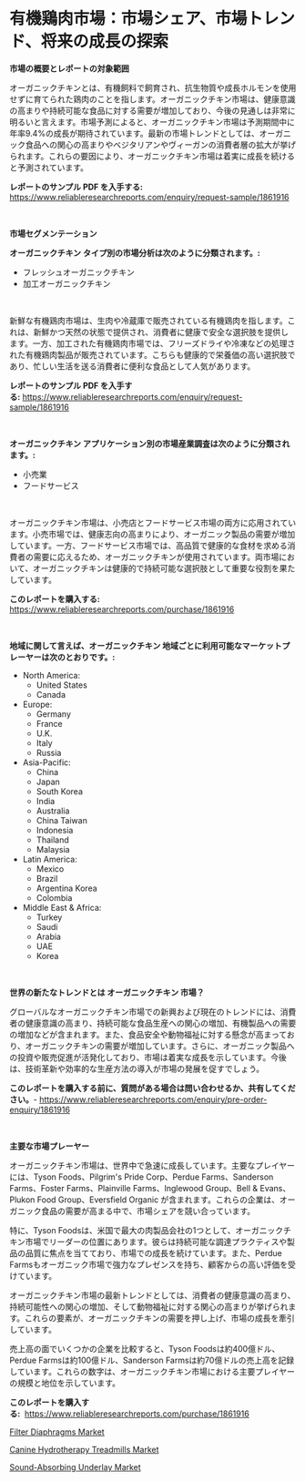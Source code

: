 <p><h1>有機鶏肉市場：市場シェア、市場トレンド、将来の成長の探索</h1></p><p><strong>市場の概要とレポートの対象範囲</strong></p>
<p><p>オーガニックチキンとは、有機飼料で飼育され、抗生物質や成長ホルモンを使用せずに育てられた鶏肉のことを指します。オーガニックチキン市場は、健康意識の高まりや持続可能な食品に対する需要が増加しており、今後の見通しは非常に明るいと言えます。市場予測によると、オーガニックチキン市場は予測期間中に年率9.4%の成長が期待されています。最新の市場トレンドとしては、オーガニック食品への関心の高まりやベジタリアンやヴィーガンの消費者層の拡大が挙げられます。これらの要因により、オーガニックチキン市場は着実に成長を続けると予測されています。</p></p>
<p><strong>レポートのサンプル PDF を入手する:</strong> <a href="https://www.reliableresearchreports.com/enquiry/request-sample/1861916">https://www.reliableresearchreports.com/enquiry/request-sample/1861916</a></p>
<p>&nbsp;</p>
<p><strong>市場セグメンテーション</strong></p>
<p><strong>オーガニックチキン タイプ別の市場分析は次のように分類されます。:</strong></p>
<p><ul><li>フレッシュオーガニックチキン</li><li>加工オーガニックチキン</li></ul></p>
<p>&nbsp;</p>
<p><p>新鮮な有機鶏肉市場は、生肉や冷蔵庫で販売されている有機鶏肉を指します。これは、新鮮かつ天然の状態で提供され、消費者に健康で安全な選択肢を提供します。一方、加工された有機鶏肉市場では、フリーズドライや冷凍などの処理された有機鶏肉製品が販売されています。こちらも健康的で栄養価の高い選択肢であり、忙しい生活を送る消費者に便利な食品として人気があります。</p></p>
<p><strong>レポートのサンプル PDF を入手する:</strong>&nbsp;<a href="https://www.reliableresearchreports.com/enquiry/request-sample/1861916">https://www.reliableresearchreports.com/enquiry/request-sample/1861916</a></p>
<p>&nbsp;</p>
<p><strong> オーガニックチキン アプリケーション別の市場産業調査は次のように分類されます。:</strong></p>
<p><ul><li>小売業</li><li>フードサービス</li></ul></p>
<p>&nbsp;</p>
<p><p>オーガニックチキン市場は、小売店とフードサービス市場の両方に応用されています。小売市場では、健康志向の高まりにより、オーガニック製品の需要が増加しています。一方、フードサービス市場では、高品質で健康的な食材を求める消費者の需要に応えるため、オーガニックチキンが使用されています。両市場において、オーガニックチキンは健康的で持続可能な選択肢として重要な役割を果たしています。</p></p>
<p><strong>このレポートを購入する:</strong>&nbsp; <a href="https://www.reliableresearchreports.com/purchase/1861916">https://www.reliableresearchreports.com/purchase/1861916</a></p>
<p>&nbsp;</p>
<p><strong>地域に関して言えば、オーガニックチキン 地域ごとに利用可能なマーケットプレーヤーは次のとおりです。:</strong></p>
<p><ul>
    <li>
        North America:
        <ul>
            <li>United States</li>
            <li>Canada</li>
        </ul>
    </li>
    <li>
        Europe:
        <ul>
            <li>Germany</li>
            <li>France</li>
            <li>U.K.</li>
            <li>Italy</li>
            <li>Russia</li>
        </ul>
    </li>
    <li>
        Asia-Pacific:
        <ul>
            <li>China</li>
            <li>Japan</li>
            <li>South Korea</li>
            <li>India</li>
            <li>Australia</li>
            <li>China Taiwan</li>
            <li>Indonesia</li>
            <li>Thailand</li>
            <li>Malaysia</li>
        </ul>
    </li>
    <li>
        Latin America:
        <ul>
            <li>Mexico</li>
            <li>Brazil</li>
            <li>Argentina Korea</li>
            <li>Colombia</li>
        </ul>
    </li>
    <li>
        Middle East & Africa:
        <ul>
            <li>Turkey</li>
            <li>Saudi</li>
            <li>Arabia</li>
            <li>UAE</li>
            <li>Korea</li>
        </ul>
    </li>
    </ul></p>
<p>&nbsp;</p>
<p><strong>世界の新たなトレンドとは オーガニックチキン 市場？</strong></p>
<p><p>グローバルなオーガニックチキン市場での新興および現在のトレンドには、消費者の健康意識の高まり、持続可能な食品生産への関心の増加、有機製品への需要の増加などが含まれます。また、食品安全や動物福祉に対する懸念が高まっており、オーガニックチキンの需要が増加しています。さらに、オーガニック製品への投資や販売促進が活発化しており、市場は着実な成長を示しています。今後は、技術革新や効率的な生産方法の導入が市場の発展を促すでしょう。</p></p>
<p><strong>このレポートを購入する前に、質問がある場合は問い合わせるか、共有してください。</strong>- <a href="https://www.reliableresearchreports.com/enquiry/pre-order-enquiry/1861916">https://www.reliableresearchreports.com/enquiry/pre-order-enquiry/1861916</a></p>
<p>&nbsp;</p>
<p><strong>主要な市場プレーヤー</strong></p>
<p><p>オーガニックチキン市場は、世界中で急速に成長しています。主要なプレイヤーには、Tyson Foods、Pilgrim's Pride Corp、Perdue Farms、Sanderson Farms、Foster Farms、Plainville Farms、Inglewood Group、Bell & Evans、Plukon Food Group、Eversfield Organic が含まれます。これらの企業は、オーガニック食品の需要が高まる中で、市場シェアを競い合っています。</p><p>特に、Tyson Foodsは、米国で最大の肉製品会社の1つとして、オーガニックチキン市場でリーダーの位置にあります。彼らは持続可能な調達プラクティスや製品の品質に焦点を当てており、市場での成長を続けています。また、Perdue Farmsもオーガニック市場で強力なプレゼンスを持ち、顧客からの高い評価を受けています。</p><p>オーガニックチキン市場の最新トレンドとしては、消費者の健康意識の高まり、持続可能性への関心の増加、そして動物福祉に対する関心の高まりが挙げられます。これらの要素が、オーガニックチキンの需要を押し上げ、市場の成長を牽引しています。</p><p>売上高の面でいくつかの企業を比較すると、Tyson Foodsは約400億ドル、Perdue Farmsは約100億ドル、Sanderson Farmsは約70億ドルの売上高を記録しています。これらの数字は、オーガニックチキン市場における主要プレイヤーの規模と地位を示しています。</p></p>
<p><strong>このレポートを購入する:</strong>&nbsp;&nbsp;<a href="https://www.reliableresearchreports.com/purchase/1861916">https://www.reliableresearchreports.com/purchase/1861916</a></p>
<p><p><a href="https://view.publitas.com/reportprime-1/filter-diaphragms-market-share-market-new-trends-analysis-report-by-type-by-application-by-end-use-by-region-and-segment-forecasts-2023-2030/">Filter Diaphragms Market</a></p><p><a href="https://view.publitas.com/reportprime-1/canine-hydrotherapy-treadmills-market-growth-market-trends-covid-19-impact-and-forecasts-for-period-from-2023-2030/">Canine Hydrotherapy Treadmills Market</a></p><p><a href="https://view.publitas.com/reportprime-1/sound-absorbing-underlay-market-research-report-provides-thorough-industry-overview-which-offers-an-in-depth-analysis-of-product-trends-and-new-market-divisions/">Sound-Absorbing Underlay Market</a></p></p>
